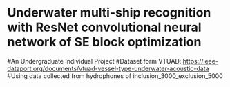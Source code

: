 # Underwater multi-ship recognition with ResNet convolutional neural network of SE block optimization
#An Undergraduate Individual Project
#Dataset form VTUAD: https://ieee-dataport.org/documents/vtuad-vessel-type-underwater-acoustic-data
#Using data collected from hydrophones of inclusion_3000_exclusion_5000
